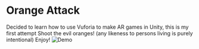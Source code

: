 # Orange Attack
Decided to learn how to use Vuforia to make AR games in Unity, this is my first attempt
Shoot the evil oranges! (any likeness to persons living is purely intentional)
Enjoy!
![Demo](https://github.com/vidhartbhatia/ARShoot/blob/master/demo.gif)
